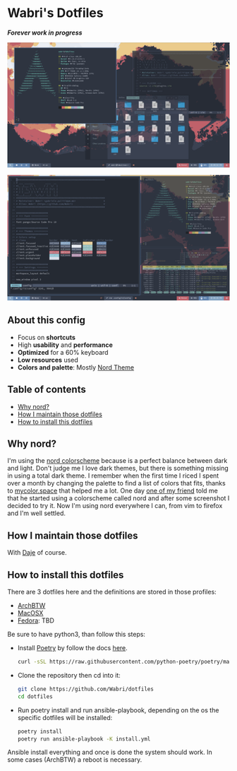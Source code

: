 # Wabri's Dotfiles

***Forever work in progress***

![unixporn](Screenshots/unixporn.png)

![unixporn2](Screenshots/unixporn2.png)

## About this config

* Focus on **shortcuts**
* High **usability** and **performance**
* **Optimized** for a 60% keyboard
* **Low resources** used
* **Colors and palette**: Mostly [Nord Theme](https://www.nordtheme.com/docs/colors-and-palettes)

## Table of contents

- [Why nord?](#why-nord)
- [How I maintain those dotfiles](#how-i-maintain-those-dotfiles)
- [How to install this dotfiles](#how-to-install-this-dotfiles)

## Why nord?

I'm using the [nord colorscheme](https://www.nordtheme.com/) because is a perfect balance between dark and light. Don't judge me I love dark themes, but there is something missing in using a total dark theme.
I remember when the first time I riced I spent over a month by changing the palette to find a list of colors that fits, thanks to [mycolor.space](https://mycolor.space/) that helped me a lot.
One day [one of my friend](https://github.com/w00zie) told me that he started using a colorscheme called nord and after some screenshot I decided to try it.
Now I'm using nord everywhere I can, from vim to firefox and I'm well settled.

## How I maintain those dotfiles

With [Daje](https://github.com/Wabri/Daje) of course.

## How to install this dotfiles

There are 3 dotfiles here and the definitions are stored in those profiles:

 - [ArchBTW](vars/os_Archlinux.yml)
 - [MacOSX](vars/os_MacOSX.yml)
 - [Fedora](vars/): TBD

Be sure to have python3, than follow this steps:

- Install [Poetry](https://python-poetry.org/) by follow the docs [here](https://python-poetry.org/docs/#installation).

    ```bash
    curl -sSL https://raw.githubusercontent.com/python-poetry/poetry/master/get-poetry.py | python -
    ``` 

- Clone the repository then cd into it:

    ```bash
    git clone https://github.com/Wabri/dotfiles
    cd dotfiles
    ```

- Run poetry install and run ansible-playbook, depending on the os the specific dotfiles will be installed:

    ```bash
    poetry install
    poetry run ansible-playbook -K install.yml 
    ```

Ansible install everything and once is done the system should work. In some cases (ArchBTW) a reboot is necessary.

